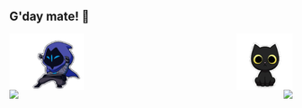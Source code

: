 ## G'day mate! 👋

<!--
**rojpatigdas/rojpatigdas** is a ✨ _special_ ✨ repository because its `README.md` (this file) appears on your GitHub profile.

Here are some ideas to get you started:

- 🔭 I’m currently working on ...
- 🌱 I’m currently learning ...
- 👯 I’m looking to collaborate on ...
- 🤔 I’m looking for help with ...
- 💬 Ask me about ...
- 📫 How to reach me: ...
- 😄 Pronouns: ...
- ⚡ Fun fact: ...
-->


<!-- <img src="./assets/meme.gif"/> -->

<div>
<a href="https://rojpatigdas.github.io/sample-resume/">
  <img height=100 align="center" src="./assets/omen-valorant.gif"/>
</a>
<a href="https://rojpatigdas.github.io/sample-resume/">
  <img height=100 align="right" src="./assets/trouble-trouble-the-cat.gif"/>
</a>

</div>


<div>
<a href="https://rojpatigdas.github.io/sample-resume/">
  <img align="left" src="https://github-readme-stats.vercel.app/api?username=rojpatigdas&show_icons=true&theme=radical" />
</a>
<a href="https://rojpatigdas.github.io/sample-resume/">
  <img align="right" src="https://github-readme-stats.vercel.app/api/top-langs/?username=rojpatigdas&layout=compact&theme=radical" />
</a>
</div>



